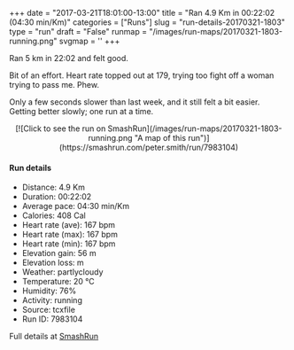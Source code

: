 +++
date = "2017-03-21T18:01:00-13:00"
title = "Ran 4.9 Km in 00:22:02 (04:30 min/Km)"
categories = ["Runs"]
slug = "run-details-20170321-1803"
type = "run"
draft = "False"
runmap = "/images/run-maps/20170321-1803-running.png"
svgmap = '<polyline points="91 78, 85 77, 78 81, 76 82, 75 83, 67 97, 65 98, 59 96, 48 100, 46 97, 47 94, 45 87, 48 87, 49 81, 50 79, 42 77, 42 73, 44 68, 42 65, 40 64, 31 63, 17 58, 7 55, 14 38, 25 25, 43 10, 46 7, 52 1, 60 0, 62 1, 64 4, 54 15, 44 22, 26 39, 25 42, 29 36, 65 4, 65 3, 63 2, 53 1, 51 2, 47 7, 33 18, 28 23, 13 36, 7 55, 30 63, 40 63, 44 65, 41 76, 44 79, 49 80, 50 82, 48 89, 44 98, 46 99, 53 98, 57 96, 66 96, 70 91, 72 86, 76 82, 81 79, 91 79, 92 75">'
+++

Ran 5 km in 22:02 and felt good. 

Bit of an effort. Heart rate topped out at 179, trying too fight off a woman trying to pass me. Phew. 

Only a few seconds slower than last week, and it still felt a bit easier. Getting better slowly; one run at a time. 

<!--more-->

<center>
[![Click to see the run on SmashRun](/images/run-maps/20170321-1803-running.png "A map of this run")](https://smashrun.com/peter.smith/run/7983104)
</center>

#### Run details

* Distance: 4.9 Km
* Duration: 00:22:02
* Average pace: 04:30 min/Km
* Calories: 408 Cal
* Heart rate (ave): 167 bpm
* Heart rate (max): 167 bpm
* Heart rate (min): 167 bpm
* Elevation gain: 56 m
* Elevation loss:  m
* Weather: partlycloudy
* Temperature: 20 &deg;C
* Humidity: 76%
* Activity: running
* Source: tcxfile
* Run ID: 7983104

Full details at [SmashRun](https://smashrun.com/peter.smith/run/7983104)